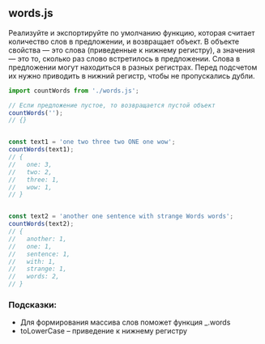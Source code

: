 ## words.js

Реализуйте и экспортируйте по умолчанию функцию, которая считает количество 
слов в предложении, и возвращает объект. В объекте свойства — это слова 
(приведенные к нижнему регистру), а значения — это то, сколько раз слово 
встретилось в предложении. Слова в предложении могут находиться в разных 
регистрах. Перед подсчетом их нужно приводить в нижний регистр, чтобы не 
пропускались дубли.

```js
import countWords from './words.js';

// Если предложение пустое, то возвращается пустой объект
countWords('');
// {}


const text1 = 'one two three two ONE one wow';
countWords(text1);
// {
//   one: 3,
//   two: 2,
//   three: 1,
//   wow: 1,
// }


const text2 = 'another one sentence with strange Words words';
countWords(text2);
// {
//   another: 1,
//   one: 1,
//   sentence: 1,
//   with: 1,
//   strange: 1,
//   words: 2,
// }
```

### Подсказки:

* Для формирования массива слов поможет функция _.words 
* toLowerCase – приведение к нижнему регистру

